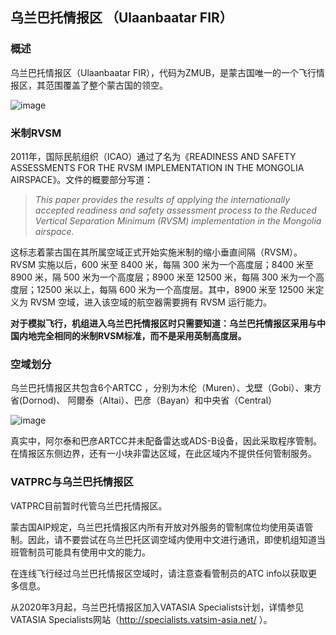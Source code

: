 ## 乌兰巴托情报区 （Ulaanbaatar FIR）

### 概述
乌兰巴托情报区（Ulaanbaatar FIR），代码为ZMUB，是蒙古国唯一的一个飞行情报区，其范围覆盖了整个蒙古国的领空。

![image](https://user-images.githubusercontent.com/101052757/165536350-42d4e669-665b-4b5c-84cb-3733c5e3b15a.png)

### 米制RVSM

2011年，国际民航组织（ICAO）通过了名为《READINESS AND SAFETY ASSESSMENTS FOR THE RVSM IMPLEMENTATION IN THE MONGOLIA AIRSPACE》。文件的概要部分写道：
> *This paper provides the results of applying the internationally accepted readiness and safety assessment process to the Reduced Vertical Separation Minimum (RVSM) implementation in the Mongolia airspace.*

这标志着蒙古国在其所属空域正式开始实施米制的缩小垂直间隔（RVSM）。 RVSM 实施以后，600 米至 8400 米，每隔 300 米为一个高度层；8400 米至 8900 米，隔 500 米为一个高度层；8900 米至 12500 米，每隔 300 米为一个高度层；12500 米以上，每隔 600 米为一个高度层。其中，8900 米至 12500 米定义为 RVSM 空域，进入该空域的航空器需要拥有 RVSM 运行能力。

**对于模拟飞行，机组进入乌兰巴托情报区时只需要知道：乌兰巴托情报区采用与中国内地完全相同的米制RVSM标准，而不是采用英制高度层。**

### 空域划分

乌兰巴托情报区共包含6个ARTCC ，分别为木伦（Muren）、戈壁（Gobi）、東方省(Dornod)、 阿爾泰（Altai）、巴彦（Bayan）和中央省（Central）

![image](https://user-images.githubusercontent.com/101052757/165538018-8abb7e29-de79-4a3f-9f6c-0612b0233204.png)

真实中，阿尔泰和巴彦ARTCC并未配备雷达或ADS-B设备，因此采取程序管制。在情报区东侧边界，还有一小块非雷达区域，在此区域内不提供任何管制服务。

### VATPRC与乌兰巴托情报区

VATPRC目前暂时代管乌兰巴托情报区。

蒙古国AIP规定，乌兰巴托情报区内所有开放对外服务的管制席位均使用英语管制。因此，请不要尝试在乌兰巴托区调空域内使用中文进行通讯，即使机组知道当班管制员可能具有使用中文的能力。

在连线飞行经过乌兰巴托情报区空域时，请注意查看管制员的ATC info以获取更多信息。

从2020年3月起，乌兰巴托情报区加入VATASIA Specialists计划，详情参见VATASIA Specialists网站（http://specialists.vatsim-asia.net/ ）。
